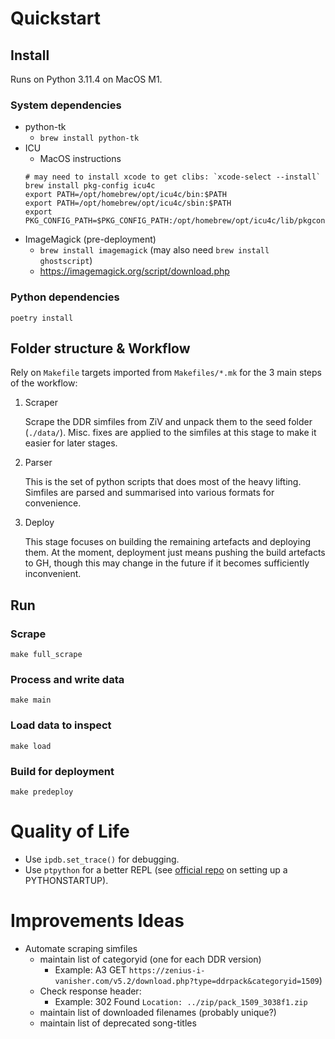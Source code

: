 # Quickstart
## Install
Runs on Python 3.11.4 on MacOS M1.

### System dependencies
- python-tk
    - `brew install python-tk`
- ICU
    - MacOS instructions
    ```shell
    # may need to install xcode to get clibs: `xcode-select --install`
    brew install pkg-config icu4c
    export PATH=/opt/homebrew/opt/icu4c/bin:$PATH
    export PATH=/opt/homebrew/opt/icu4c/sbin:$PATH
    export PKG_CONFIG_PATH=$PKG_CONFIG_PATH:/opt/homebrew/opt/icu4c/lib/pkgconfig
    ```
- ImageMagick (pre-deployment)
    - `brew install imagemagick` (may also need `brew install ghostscript`)
    - https://imagemagick.org/script/download.php

### Python dependencies
```shell
poetry install
```

## Folder structure & Workflow
Rely on `Makefile` targets imported from `Makefiles/*.mk` for the 3 main steps of the workflow:
1. Scraper

    Scrape the DDR simfiles from ZiV and unpack them to the seed folder (`./data/`).
    Misc. fixes are applied to the simfiles at this stage to make it easier for later stages.

2. Parser

    This is the set of python scripts that does most of the heavy lifting.
    Simfiles are parsed and summarised into various formats for convenience.

3. Deploy

    This stage focuses on building the remaining artefacts and deploying them.
    At the moment, deployment just means pushing the build artefacts to GH, 
    though this may change in the future if it becomes sufficiently inconvenient.

## Run
### Scrape
```shell
make full_scrape
```

### Process and write data
```shell
make main
```

### Load data to inspect
```shell
make load
```

### Build for deployment
```shell
make predeploy
```

# Quality of Life
- Use `ipdb.set_trace()` for debugging.
- Use `ptpython` for a better REPL (see [official repo](https://github.com/prompt-toolkit/ptpython?tab=readme-ov-file#embedding-the-repl) on setting up a PYTHONSTARTUP).

# Improvements Ideas
- Automate scraping simfiles
    - maintain list of categoryid (one for each DDR version)
        - Example: A3 GET `https://zenius-i-vanisher.com/v5.2/download.php?type=ddrpack&categoryid=1509`)
    - Check response header:
        - Example: 302 Found `Location: ../zip/pack_1509_3038f1.zip`     
    - maintain list of downloaded filenames (probably unique?)
    - maintain list of deprecated song-titles
